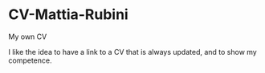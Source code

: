 # CV-Mattia-Rubini
My own CV

I like the idea to have a link to a CV that is always updated, and to show my competence.
